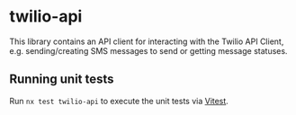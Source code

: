 # twilio-api

This library contains an API client for interacting with the Twilio API Client, e.g. sending/creating SMS messages to send or getting message statuses. 

## Running unit tests

Run `nx test twilio-api` to execute the unit tests via [Vitest](https://vitest.dev/).
